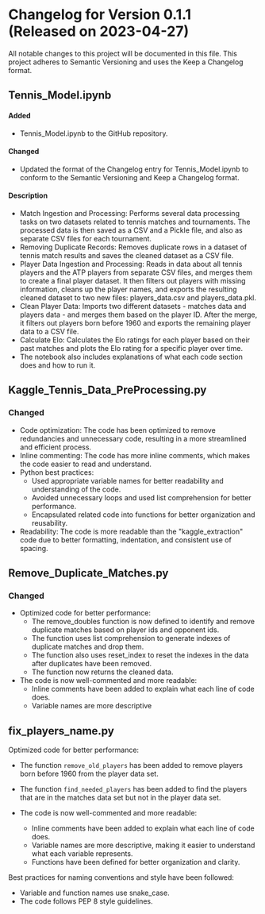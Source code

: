 # Changelog for Version 0.1.1 (Released on 2023-04-27)

All notable changes to this project will be documented in this file. This project adheres to Semantic Versioning and uses the Keep a Changelog format.

## Tennis_Model.ipynb

#### Added

- Tennis_Model.ipynb to the GitHub repository.

#### Changed

- Updated the format of the Changelog entry for Tennis_Model.ipynb to conform to the Semantic Versioning and Keep a Changelog format.

#### Description

- Match Ingestion and Processing: Performs several data processing tasks on two datasets related to tennis matches and tournaments. The processed data is then saved as a CSV and a Pickle file, and also as separate CSV files for each tournament.
- Removing Duplicate Records: Removes duplicate rows in a dataset of tennis match results and saves the cleaned dataset as a CSV file.
- Player Data Ingestion and Processing: Reads in data about all tennis players and the ATP players from separate CSV files, and merges them to create a final player dataset. It then filters out players with missing information, cleans up the player names, and exports the resulting cleaned dataset to two new files: players_data.csv and players_data.pkl.
- Clean Player Data: Imports two different datasets - matches data and players data - and merges them based on the player ID. After the merge, it filters out players born before 1960 and exports the remaining player data to a CSV file.
- Calculate Elo: Calculates the Elo ratings for each player based on their past matches and plots the Elo rating for a specific player over time.
- The notebook also includes explanations of what each code section does and how to run it.

## Kaggle_Tennis_Data_PreProcessing.py

### Changed

- Code optimization: The code has been optimized to remove redundancies and unnecessary code, resulting in a more streamlined and efficient process.
- Inline commenting: The code has more inline comments, which makes the code easier to read and understand.
- Python best practices:
  - Used appropriate variable names for better readability and understanding of the code.
  - Avoided unnecessary loops and used list comprehension for better performance.
  - Encapsulated related code into functions for better organization and reusability.
- Readability: The code is more readable than the "kaggle_extraction" code due to better formatting, indentation, and consistent use of spacing.

## Remove_Duplicate_Matches.py

### Changed

- Optimized code for better performance:
  - The remove_doubles function is now defined to identify and remove duplicate matches based on player ids and opponent ids.
  - The function uses list comprehension to generate indexes of duplicate matches and drop them.
  - The function also uses reset_index to reset the indexes in the data after duplicates have been removed.
  - The function now returns the cleaned data.
- The code is now well-commented and more readable:
  - Inline comments have been added to explain what each line of code does.
  - Variable names are more descriptive

## fix_players_name.py

Optimized code for better performance:

- The function `remove_old_players` has been added to remove players born before 1960 from the player data set.
- The function `find_needed_players` has been added to find the players that are in the matches data set but not in the player data set.
- The code is now well-commented and more readable:

    - Inline comments have been added to explain what each line of code does.
    - Variable names are more descriptive, making it easier to understand what each variable represents.
    - Functions have been defined for better organization and clarity.

Best practices for naming conventions and style have been followed:

- Variable and function names use snake_case.
- The code follows PEP 8 style guidelines.
